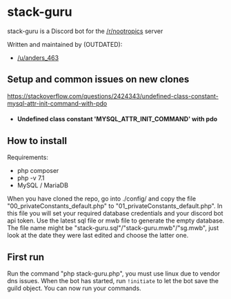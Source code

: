 # stack-guru

stack-guru is a Discord bot for the [/r/nootropics](https://www.reddit.com/r/nootropics) server

Written and maintained by (OUTDATED):

  - [/u/anders_463](https://www.reddit.com/u/anders_463)
  
  
## Setup and common issues on new clones

   https://stackoverflow.com/questions/2424343/undefined-class-constant-mysql-attr-init-command-with-pdo
 * #### Undefined class constant 'MYSQL_ATTR_INIT_COMMAND' with pdo

## How to install
Requirements:
 - php composer
 - php -v 7.1
 - MySQL / MariaDB

When you have cloned the repo, go into ./config/ and copy the file "00_privateConstants_default.php" to "01_privateConstants_default.php". In this file you will set your required database credentials and your discord bot api token.
Use the latest sql file or mwb file to generate the empty database. The file name might be "stack-guru.sql"/"stack-guru.mwb"/"sg.mwb", just look at the date they were last edited and choose the latter one.


## First run
Run the command "php stack-guru.php", you must use linux due to vendor dns issues.
When the bot has started, run `!initiate` to let the bot save the guild object.
You can now run your commands.
